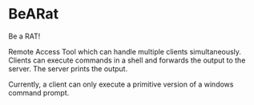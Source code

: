 # BeARat
Be a RAT!

Remote Access Tool which can handle multiple clients simultaneously.
Clients can execute commands in a shell and forwards the output to the server.
The server prints the output.

Currently, a client can only execute a primitive version of a windows command prompt. 
